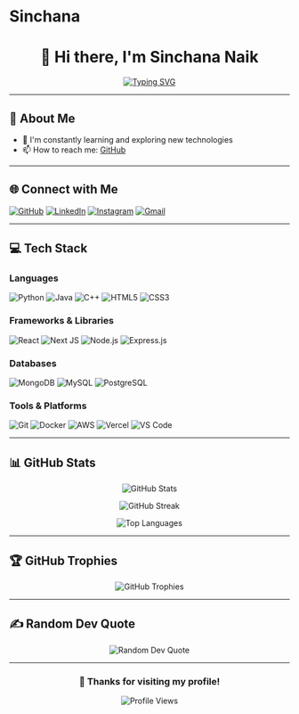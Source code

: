 # Sinchana

<div align="center">
  
# 👋 Hi there, I'm Sinchana Naik

[![Typing SVG](https://readme-typing-svg.herokuapp.com?font=Fira+Code&pause=1000&color=F75C7E&center=true&vCenter=true&width=435&lines=Full+Stack+Developer;Problem+Solver;Tech+Enthusiast;Always+Learning+New+Things)](https://git.io/typing-svg)

</div>

---

## 🚀 About Me


- 🌱 I'm constantly learning and exploring new technologies
- 📫 How to reach me: [GitHub](https://github.com/sinchananaik22)


---

## 🌐 Connect with Me

[![GitHub](https://img.shields.io/badge/GitHub-%2312100E.svg?style=for-the-badge&logo=github&logoColor=white)](https://github.com/sinchananaik22)
[![LinkedIn](https://img.shields.io/badge/LinkedIn-%230077B5.svg?style=for-the-badge&logo=linkedin&logoColor=white)](https://linkedin.com/in/sinchana-c-a5a2a2257)
[![Instagram](https://img.shields.io/badge/Instagram-%23E4405F.svg?style=for-the-badge&logo=Instagram&logoColor=white)](https://www.instagram.com/_sincha.na.ik_)
[![Gmail](https://img.shields.io/badge/Gmail-D14836?style=for-the-badge&logo=gmail&logoColor=white)](mailto:sinchanachandranaik2004@gmail.com)

---

## 💻 Tech Stack

### Languages
![Python](https://img.shields.io/badge/python-3670A0?style=for-the-badge&logo=python&logoColor=ffdd54)
![Java](https://img.shields.io/badge/java-%23ED8B00.svg?style=for-the-badge&logo=openjdk&logoColor=white)
![C++](https://img.shields.io/badge/c++-%2300599C.svg?style=for-the-badge&logo=c%2B%2B&logoColor=white)
![HTML5](https://img.shields.io/badge/html5-%23E34F26.svg?style=for-the-badge&logo=html5&logoColor=white)
![CSS3](https://img.shields.io/badge/css3-%231572B6.svg?style=for-the-badge&logo=css3&logoColor=white)

### Frameworks & Libraries
![React](https://img.shields.io/badge/react-%2320232a.svg?style=for-the-badge&logo=react&logoColor=%2361DAFB)
![Next JS](https://img.shields.io/badge/Next-black?style=for-the-badge&logo=next.js&logoColor=white)
![Node.js](https://img.shields.io/badge/node.js-6DA55F?style=for-the-badge&logo=node.js&logoColor=white)
![Express.js](https://img.shields.io/badge/express.js-%23404d59.svg?style=for-the-badge&logo=express&logoColor=%2361DAFB)


### Databases
![MongoDB](https://img.shields.io/badge/MongoDB-%234ea94b.svg?style=for-the-badge&logo=mongodb&logoColor=white)
![MySQL](https://img.shields.io/badge/mysql-%2300000f.svg?style=for-the-badge&logo=mysql&logoColor=white)
![PostgreSQL](https://img.shields.io/badge/postgres-%23316192.svg?style=for-the-badge&logo=postgresql&logoColor=white)


### Tools & Platforms
![Git](https://img.shields.io/badge/git-%23F05033.svg?style=for-the-badge&logo=git&logoColor=white)
![Docker](https://img.shields.io/badge/docker-%230db7ed.svg?style=for-the-badge&logo=docker&logoColor=white)
![AWS](https://img.shields.io/badge/AWS-%23FF9900.svg?style=for-the-badge&logo=amazon-aws&logoColor=white)
![Vercel](https://img.shields.io/badge/vercel-%23000000.svg?style=for-the-badge&logo=vercel&logoColor=white)
![VS Code](https://img.shields.io/badge/VS%20Code-0078d7.svg?style=for-the-badge&logo=visual-studio-code&logoColor=white)

---

## 📊 GitHub Stats

<div align="center">
  
![GitHub Stats](https://github-readme-stats.vercel.app/api?username=sinchananaik22&theme=radical&hide_border=false&include_all_commits=true&count_private=true)

![GitHub Streak](https://github-readme-streak-stats.herokuapp.com/?user=sinchananaik22&theme=radical&hide_border=false)

![Top Languages](https://github-readme-stats.vercel.app/api/top-langs/?username=sinchananaik22&theme=radical&hide_border=false&include_all_commits=true&count_private=true&layout=compact)

</div>

---

## 🏆 GitHub Trophies

<div align="center">
  
![GitHub Trophies](https://github-profile-trophy.vercel.app/?username=sinchananaik22&theme=radical&no-frame=false&no-bg=false&margin-w=4)

</div>

---

## ✍️ Random Dev Quote

<div align="center">
  
![Random Dev Quote](https://quotes-github-readme.vercel.app/api?type=horizontal&theme=radical)

</div>

---



<div align="center">
  
### 💖 Thanks for visiting my profile!

![Profile Views](https://komarev.com/ghpvc/?username=sinchananaik22&color=blueviolet&style=flat-square)

</div>
